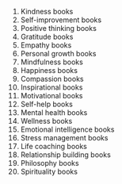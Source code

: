 1. Kindness books
2. Self-improvement books
3. Positive thinking books
4. Gratitude books
5. Empathy books
6. Personal growth books
7. Mindfulness books
8. Happiness books
9. Compassion books
10. Inspirational books
11. Motivational books
12. Self-help books
13. Mental health books
14. Wellness books
15. Emotional intelligence books
16. Stress management books
17. Life coaching books
18. Relationship building books
19. Philosophy books
20. Spirituality books
